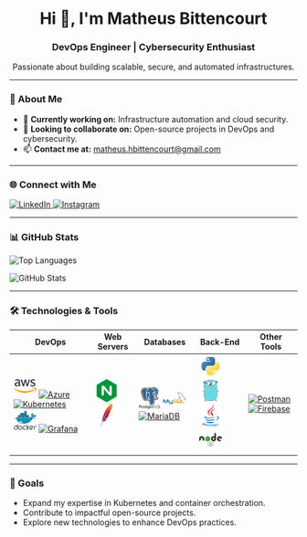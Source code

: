 <h1 align="center">Hi 👋, I'm Matheus Bittencourt</h1>
<h3 align="center">DevOps Engineer | Cybersecurity Enthusiast</h3>
<p align="center">Passionate about building scalable, secure, and automated infrastructures.</p>

---

### 🚀 About Me
- 🔭 **Currently working on:** Infrastructure automation and cloud security.
- 👯 **Looking to collaborate on:** Open-source projects in DevOps and cybersecurity.
- 📫 **Contact me at:** [matheus.hbittencourt@gmail.com](mailto:matheus.hbittencourt@gmail.com)

---

### 🌐 Connect with Me
<p align="left">
  <a href="https://linkedin.com/in/matheus-bittencourt-santos" target="_blank">
    <img src="https://raw.githubusercontent.com/rahuldkjain/github-profile-readme-generator/master/src/images/icons/Social/linked-in-alt.svg" alt="LinkedIn" height="30" width="40" />
  </a>
  <a href="https://instagram.com/_matheus.bittencourt" target="_blank">
    <img src="https://raw.githubusercontent.com/rahuldkjain/github-profile-readme-generator/master/src/images/icons/Social/instagram.svg" alt="Instagram" height="30" width="40" />
  </a>
</p>

---

### 📊 GitHub Stats
<p align="left">
  <img src="https://github-readme-stats.vercel.app/api/top-langs?username=matheushbittencourt&show_icons=true&locale=en&layout=compact" alt="Top Languages" />
</p>
<p>
  <img src="https://github-readme-stats.vercel.app/api?username=matheushbittencourt&show_icons=true&locale=en" alt="GitHub Stats" />
</p>

---

### 🛠️ Technologies & Tools

| **DevOps** | **Web Servers** | **Databases** | **Back-End** | **Other Tools** |
|------------|-----------------|---------------|--------------|-----------------|
| <a href="https://aws.amazon.com" target="_blank"><img src="https://raw.githubusercontent.com/devicons/devicon/master/icons/amazonwebservices/amazonwebservices-original-wordmark.svg" alt="AWS" width="40" height="40"/></a> <a href="https://azure.microsoft.com" target="_blank"><img src="https://www.vectorlogo.zone/logos/microsoft_azure/microsoft_azure-icon.svg" alt="Azure" width="40" height="40"/></a> <a href="https://kubernetes.io" target="_blank"><img src="https://www.vectorlogo.zone/logos/kubernetes/kubernetes-icon.svg" alt="Kubernetes" width="40" height="40"/></a> <a href="https://www.docker.com/" target="_blank"><img src="https://raw.githubusercontent.com/devicons/devicon/master/icons/docker/docker-original-wordmark.svg" alt="Docker" width="40" height="40"/></a> <a href="https://grafana.com" target="_blank"><img src="https://www.vectorlogo.zone/logos/grafana/grafana-icon.svg" alt="Grafana" width="40" height="40"/></a> | <a href="https://www.nginx.com" target="_blank"><img src="https://raw.githubusercontent.com/devicons/devicon/master/icons/nginx/nginx-original.svg" alt="Nginx" width="40" height="40"/></a> <a href="https://www.apache.org" target="_blank"><img src="https://raw.githubusercontent.com/devicons/devicon/master/icons/apache/apache-original.svg" alt="Apache" width="40" height="40"/></a> | <a href="https://www.postgresql.org" target="_blank"><img src="https://raw.githubusercontent.com/devicons/devicon/master/icons/postgresql/postgresql-original-wordmark.svg" alt="PostgreSQL" width="40" height="40"/></a> <a href="https://www.mysql.com" target="_blank"><img src="https://raw.githubusercontent.com/devicons/devicon/master/icons/mysql/mysql-original-wordmark.svg" alt="MySQL" width="40" height="40"/></a> <a href="https://mariadb.org" target="_blank"><img src="https://www.vectorlogo.zone/logos/mariadb/mariadb-icon.svg" alt="MariaDB" width="40" height="40"/></a> | <a href="https://www.python.org" target="_blank"><img src="https://raw.githubusercontent.com/devicons/devicon/master/icons/python/python-original.svg" alt="Python" width="40" height="40"/></a> <a href="https://golang.org" target="_blank"><img src="https://raw.githubusercontent.com/devicons/devicon/master/icons/go/go-original.svg" alt="Golang" width="40" height="40"/></a> <a href="https://www.java.com" target="_blank"><img src="https://raw.githubusercontent.com/devicons/devicon/master/icons/java/java-original.svg" alt="Java" width="40" height="40"/></a> <a href="https://nodejs.org" target="_blank"><img src="https://raw.githubusercontent.com/devicons/devicon/master/icons/nodejs/nodejs-original-wordmark.svg" alt="Node.js" width="40" height="40"/></a> | <a href="https://postman.com" target="_blank"><img src="https://www.vectorlogo.zone/logos/getpostman/getpostman-icon.svg" alt="Postman" width="40" height="40"/></a> <a href="https://firebase.google.com/" target="_blank"><img src="https://www.vectorlogo.zone/logos/firebase/firebase-icon.svg" alt="Firebase" width="40" height="40"/></a> |


---

### 📌 Goals
- Expand my expertise in Kubernetes and container orchestration.
- Contribute to impactful open-source projects.
- Explore new technologies to enhance DevOps practices.

